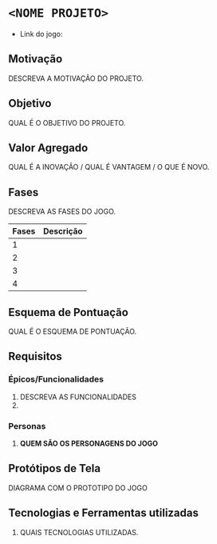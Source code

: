 # `<NOME PROJETO>`

* Link do jogo:

## Motivação

DESCREVA A MOTIVAÇÃO DO PROJETO.

## Objetivo

QUAL É O OBJETIVO DO PROJETO.

## Valor Agregado

QUAL É A INOVAÇÃO / QUAL É VANTAGEM / O QUE É NOVO.

## Fases

DESCREVA AS FASES DO JOGO.

| Fases | Descrição |
| ----- | ----------- |
| 1     |             |
| 2     |             |
| 3     |             |
| 4     |             |

## Esquema de Pontuação

QUAL É O ESQUEMA DE PONTUAÇÃO.


## Requisitos

### Épicos/Funcionalidades

1. DESCREVA AS FUNCIONALIDADES
2. 

### Personas

1. **QUEM SÃO OS PERSONAGENS DO JOGO**

## Protótipos de Tela

DIAGRAMA COM O PROTOTIPO DO JOGO

## Tecnologias e Ferramentas utilizadas

1. QUAIS TECNOLOGIAS UTILIZADAS.
